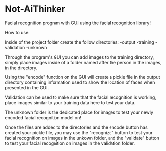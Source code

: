 # Not-AiThinker
Facial recognition program with GUI using the facial recognition library!

How to use:

Inside of the project folder create the follow directories:
-output
-training
-validation
-unknown

Through the program's GUI you can add images to the training directory, simply place images inside of a folder named after the person in the images, in the directory.

Using the "encode" function on the GUI will create a pickle file in the output directory containing information used to show the location of faces when presented in the GUI.

Validation can be used to make sure that the facial recognition is working, place images similar to your training data here to test your data.

The unknown folder is the dedicated place for images to test your newly encoded facial recognition model on!


Once the files are added to the directories and the encode button has created your pickle file, you may use the "recognize" button to test your facial recognition on images in the unkown folder,
and the "validate" button to test your facial recognition on images in the validation folder.
